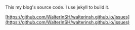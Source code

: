 This my blog's source code. I use jekyll to build it.

[https://github.com/WalterInSH/walterinsh.github.io/issues](https://github.com/WalterInSH/walterinsh.github.io/issues)

